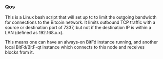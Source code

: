### Qos ###

This is a Linux bash script that will set up tc to limit the outgoing bandwidth for connections to the Bitcoin network. It limits outbound TCP traffic with a source or destination port of 7337, but not if the destination IP is within a LAN (defined as 192.168.x.x).

This means one can have an always-on BitFd instance running, and another local BitFd/BitF-qt instance which connects to this node and receives blocks from it.
